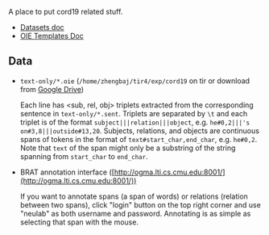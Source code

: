 A place to put cord19 related stuff.

* [Datasets doc](https://docs.google.com/spreadsheets/d/1v3NLk_cppHoewQiZb4d4rmYrl6QkUbctntTvpB1X2mk/edit#gid=0)
* [OIE Templates Doc](https://docs.google.com/spreadsheets/d/1vatC9MtcGl3ukv5xqMR7RqQyj23fOtCyp7Qgpt0n0fI/edit?usp=sharing)

## Data

- `text-only/*.oie` (`/home/zhengbaj/tir4/exp/cord19` on tir or download from [Google Drive](https://drive.google.com/file/d/1Cwqf2HPba5TGLCwsZE6L4GkPfvBvXZNl/view?usp=sharing))

  Each line has <sub, rel, obj> triplets extracted from the corresponding sentence in `text-only/*.sent`. Triplets are separated by `\t` and each triplet is of the format `subject|||relation|||object`, e.g. `he#0,2|||'s on#3,8|||outside#13,20`. Subjects, relations, and objects are continuous spans of tokens in the format of `text#start_char,end_char`, e.g. `he#0,2`. Note that `text` of the span might only be a substring of the string spanning from `start_char` to `end_char`.

- BRAT annotation interface ([http://ogma.lti.cs.cmu.edu:8001/](http://ogma.lti.cs.cmu.edu:8001/))

   If you want to annotate spans (a span of words) or relations (relation between two spans), click "login" button on the top right corner and use "neulab" as both username and password. Annotating is as simple as selecting that span with the mouse.
